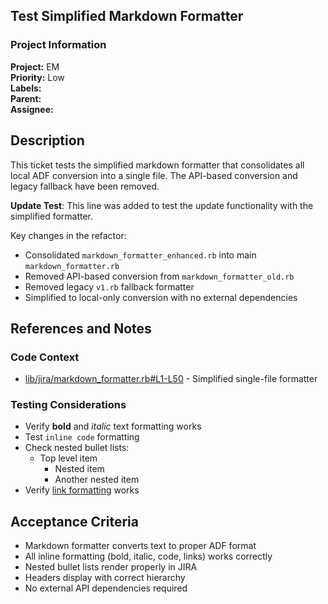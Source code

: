 ## Test Simplified Markdown Formatter

### Project Information
**Project:** EM  
**Priority:** Low  
**Labels:**   
**Parent:**   
**Assignee:** 

## Description

This ticket tests the simplified markdown formatter that consolidates all local ADF conversion into a single file. The API-based conversion and legacy fallback have been removed.

**Update Test**: This line was added to test the update functionality with the simplified formatter.

Key changes in the refactor:
- Consolidated `markdown_formatter_enhanced.rb` into main `markdown_formatter.rb`
- Removed API-based conversion from `markdown_formatter_old.rb`
- Removed legacy `v1.rb` fallback formatter
- Simplified to local-only conversion with no external dependencies

## References and Notes

### Code Context
* [lib/jira/markdown_formatter.rb#L1-L50](https://github.com/zendesk/support/blob/main/lib/jira/markdown_formatter.rb#L1-L50) - Simplified single-file formatter

### Testing Considerations
* Verify **bold** and *italic* text formatting works
* Test `inline code` formatting
* Check nested bullet lists:
  * Top level item
    * Nested item
    * Another nested item
* Verify [link formatting](https://example.com) works

## Acceptance Criteria

* Markdown formatter converts text to proper ADF format
* All inline formatting (bold, italic, code, links) works correctly
* Nested bullet lists render properly in JIRA
* Headers display with correct hierarchy
* No external API dependencies required